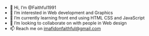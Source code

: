 - 👋 Hi, I’m @Faithful1991
- 👀 I’m interested in Web development and Graphics
- 🌱 I’m currently learning front end using HTML CSS and JavaScript
- 💞️ I’m looking to collaborate on with people in Web design
- 📫 Reach me on imafidonfaithful@gmail.com

<!---
Faithful1991/Faithful1991 is a ✨ special ✨ repository because its `README.md` (this file) appears on your GitHub profile.
You can click the Preview link to take a look at your changes.
--->
